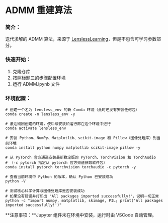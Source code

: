 # ADMM 重建算法

### 简介：

迭代求解的 ADMM 算法，来源于 [LenslessLearning](https://github.com/Waller-Lab/LenslessLearning)，但是不包含可学习参数部分。

### 快速开始：

1. 克隆仓库
2. 按照标题三的步骤配置环境
3. 运行 ADMM.ipynb 文件

### 环境配置：

```shell
# 创建一个名为 lensless_env 的新 Conda 环境（此时还没有安装任何包）
conda create -n lensless_env -y

# 激活刚刚创建的环境，使后续安装和运行都在这个环境中进行
conda activate lensless_env

# 安装 Python、NumPy、Matplotlib、scikit-image 和 Pillow（图像处理库）到当前环境
conda install python numpy matplotlib scikit-image pillow -y

# 从 PyTorch 官方通道安装最新稳定版的 PyTorch、TorchVision 和 TorchAudio
# （-c pytorch 指定从 pytorch 官方频道获取软件包）
conda install pytorch torchvision torchaudio -c pytorch -y

# 查看当前环境中 Python 的版本，确认 Python 已安装成功
python -V

# 测试核心科学计算与图像处理库是否安装成功
# 如果没有错误并打印出 "All packages imported successfully!"，说明一切正常
python -c "import numpy, matplotlib, skimage, PIL; print('All packages imported successfully!')"
```

**注意事项：**Jupyter 组件未在环境中安装，运行时由 VSCode 自动管理。

